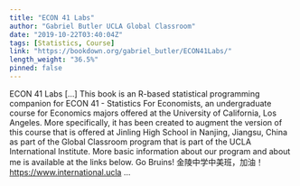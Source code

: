 ```yaml
---
title: "ECON 41 Labs"
author: "Gabriel Butler UCLA Global Classroom"
date: "2019-10-22T03:40:04Z"
tags: [Statistics, Course]
link: "https://bookdown.org/gabriel_butler/ECON41Labs/"
length_weight: "36.5%"
pinned: false
---
```


ECON 41 Labs [...] This book is an R-based statistical programming companion for ECON 41 - Statistics For Economists, an undergraduate course for Economics majors offered at the University of California, Los Angeles. More specifically, it has been created to augment the version of this course that is offered at Jinling High School in Nanjing, Jiangsu, China as part of the Global Classroom program that is part of the UCLA International Institute. More basic information about our program and about me is available at the links below. Go Bruins! 金陵中学中美班，加油！ https://www.international.ucla ...
